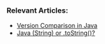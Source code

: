 ### Relevant Articles:

- [Version Comparison in Java](https://www.baeldung.com/java-comparing-versions)
- [Java (String) or .toString()?](https://www.baeldung.com/java-string-casting-vs-tostring)
